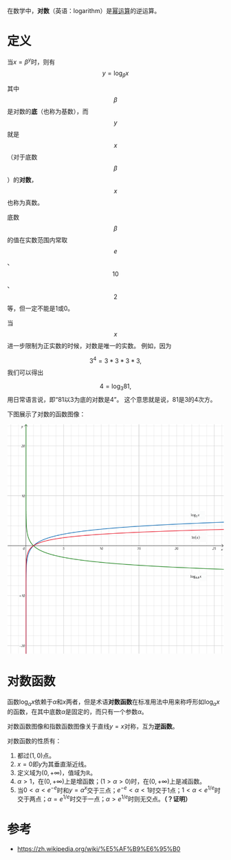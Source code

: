 在数学中，**对数**（英语：logarithm）是[幂运算](https://zh.wikipedia.org/wiki/冪)的逆运算。

# 定义
当$x=\beta^y$时，则有
$$
y=\log_\beta{x}
$$



其中$$\beta$$是对数的**底**（也称为基数），而 $$y$$就是$$x$$（对于底数$$\beta$$）的**对数**，$$x$$也称为真数。

底数$$\beta$$的值在实数范围内常取$$e$$、 $$10$$、$$2$$等，但一定不能是1或0。

当$$x$$进一步限制为正实数的时候，对数是唯一的实数。 例如，因为

$$
3^4=3*3*3*3,
$$
我们可以得出

$$
4=\log_3{81},
$$
用日常语言说，即“81以3为底的对数是4”。 这个意思就是说，81是3的4次方。

下图展示了对数的函数图像：

![Logarithm](对数/Logarithm.png)

# 对数函数

函数$\log_\alpha{x}$依赖于$\alpha$和$x$两者，但是术语**对数函数**在标准用法中用来称呼形如$\log_\alpha{x}$的函数，在其中底数$\alpha$是固定的，而只有一个参数$\alpha$。

对数函数图像和指数函数图像关于直线$y=x$对称，互为**逆函数**。

对数函数的性质有：

1. 都过$(1,0)$点。
2. $x=0$即$y$为其垂直渐近线。
3. 定义域为$(0,+\infty)$，值域为$\mathbb{R}$。
4. $\alpha>1$，在$(0,+\infty)$上是增函数；$(1>\alpha>0)$时，在$(0,+\infty)$上是减函数。
5. 当$0<\alpha<e^{-e}$时和$y=\alpha^{x}$交于三点；$e^{-e}<\alpha<1$时交于1点；$1<\alpha<e^{1/e}$时交于两点；$\alpha=e^{1/e}$时交于一点；$\alpha>e^{1/e}$时则无交点。**（？证明）**

# 参考

- https://zh.wikipedia.org/wiki/%E5%AF%B9%E6%95%B0